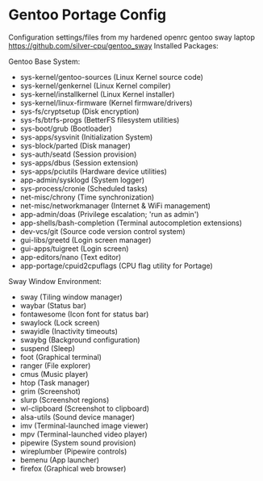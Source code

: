# Gentoo Portage Config
Configuration settings/files from my hardened openrc gentoo sway laptop 
https://github.com/silver-cpu/gentoo_sway
Installed Packages:

Gentoo Base System:
- sys-kernel/gentoo-sources (Linux Kernel source code)
- sys-kernel/genkernel (Linux Kernel compiler)
- sys-kernel/installkernel (Linux Kernel installer)
- sys-kernel/linux-firmware (Kernel firmware/drivers)
- sys-fs/cryptsetup (Disk encryption)
- sys-fs/btrfs-progs (BetterFS filesystem utilities)
- sys-boot/grub (Bootloader)
- sys-apps/sysvinit (Initialization System)
- sys-block/parted (Disk manager)
- sys-auth/seatd (Session provision)
- sys-apps/dbus (Session extension)
- sys-apps/pciutils (Hardware device utilities)
- app-admin/sysklogd (System logger)
- sys-process/cronie (Scheduled tasks)
- net-misc/chrony (Time synchronization)
- net-misc/networkmanager (Internet & WiFi management)
- app-admin/doas (Privilege escalation; 'run as admin')
- app-shells/bash-completion (Terminal autocompletion extensions)
- dev-vcs/git (Source code version control system)
- gui-libs/greetd (Login screen manager)
- gui-apps/tuigreet (Login screen)
- app-editors/nano (Text editor)
- app-portage/cpuid2cpuflags (CPU flag utility for Portage)

Sway Window Environment:
- sway (Tiling window manager)
- waybar (Status bar)
- fontawesome (Icon font for status bar)
- swaylock (Lock screen)
- swayidle (Inactivity timeouts)
- swaybg (Background configuration)
- suspend (Sleep)
- foot (Graphical terminal)
- ranger (File explorer)
- cmus (Music player)
- htop (Task manager)
- grim (Screenshot)
- slurp (Screenshot regions)
- wl-clipboard (Screenshot to clipboard)
- alsa-utils (Sound device manager)
- imv (Terminal-launched image viewer)
- mpv (Terminal-launched video player)
- pipewire (System sound provision)
- wireplumber (Pipewire controls)
- bemenu (App launcher)
- firefox (Graphical web browser)

